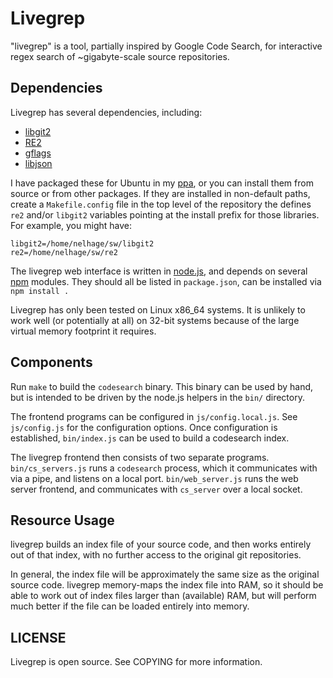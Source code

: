 Livegrep
========

"livegrep" is a tool, partially inspired by Google Code Search, for
interactive regex search of ~gigabyte-scale source repositories.

Dependencies
------------

Livegrep has several dependencies, including:

 - [libgit2][libgit2]
 - [RE2][re2]
 - [gflags][gflags]
 - [libjson][libjson]


I have packaged these for Ubuntu in my [ppa][lg-ppa], or you can
install them from source or from other packages. If they are installed
in non-default paths, create a `Makefile.config` file in the top level
of the repository the defines `re2` and/or `libgit2` variables
pointing at the install prefix for those libraries. For example, you
might have:

    libgit2=/home/nelhage/sw/libgit2
    re2=/home/nelhage/sw/re2

[libgit2]: http://libgit2.github.com/
[re2]: http://code.google.com/p/re2/
[gflags]: https://code.google.com/p/gflags/?redir=1
[libjson]: http://oss.metaparadigm.com/json-c/
[lg-ppa]: https://launchpad.net/~nelhage/+archive/livegrep

The livegrep web interface is written in [node.js][node], and depends
on several [npm][npm] modules. They should all be listed in
`package.json`, can be installed via `npm install .`

[node]: http://nodejs.org/
[npm]: https://npmjs.org/

Livegrep has only been tested on Linux x86_64 systems. It is unlikely
to work well (or potentially at all) on 32-bit systems because of the
large virtual memory footprint it requires.

Components
----------

Run `make` to build the `codesearch` binary. This binary can be used
by hand, but is intended to be driven by the node.js helpers in the
`bin/` directory.

The frontend programs can be configured in `js/config.local.js`. See
`js/config.js` for the configuration options. Once configuration is
established, `bin/index.js` can be used to build a codesearch index.

The livegrep frontend then consists of two separate
programs. `bin/cs_servers.js` runs a `codesearch` process, which it
communicates with via a pipe, and listens on a local
port. `bin/web_server.js` runs the web server frontend, and
communicates with `cs_server` over a local socket.

Resource Usage
--------------

livegrep builds an index file of your source code, and then works
entirely out of that index, with no further access to the original git
repositories.

In general, the index file will be approximately the same size as the
original source code. livegrep memory-maps the index file into RAM, so
it should be able to work out of index files larger than (available)
RAM, but will perform much better if the file can be loaded entirely
into memory.


LICENSE
-------

Livegrep is open source. See COPYING for more information.
